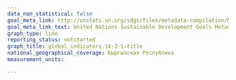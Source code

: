 ```yaml
---
data_non_statistical: false
goal_meta_link: http://unstats.un.org/sdgs/files/metadata-compilation/Metadata-Goal-14.pdf
goal_meta_link_text: United Nations Sustainable Development Goals Metadata (pdf 288kB)
graph_type: line
reporting_status: notstarted
graph_title: global_indicators.14-3-1-title
national_geographical_coverage: Кыргызская Республика
measurement_units: 

---
```

